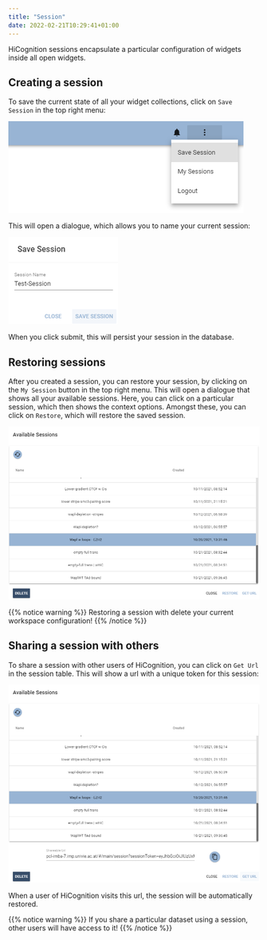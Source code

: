 ```yaml
---
title: "Session"
date: 2022-02-21T10:29:41+01:00
---
```


HiCognition sessions encapsulate a particular configuration of widgets inside all open widgets.

## Creating a session

To save the current state of all your widget collections, click on `Save Session` in the top right menu:

<img src="/docs/save_session_menu.png" class="half-width">

This will open a dialogue, which allows you to name your current session:

<img src="/docs/save_session_dialogue.png" class="quarter-width">

When you click submit, this will persist your session in the database.

## Restoring sessions

After you created a session, you can restore your session, by clicking on the `My Session` button in the top right menu. This will open a dialogue that shows all your available sessions. Here, you can click on a particular session, which then shows the context options. Amongst these, you can click on `Restore`, which will restore the saved session.

<img src="/docs/session_table_with_context.png" class="half-width">

{{% notice warning %}}
Restoring a session with delete your current workspace configuration!
{{% /notice %}}

## Sharing a session with others

To share a session with other users of HiCognition, you can click on `Get Url` in the session table. This will show a url with a unique token for this session:

<img src="/docs/session_w_token.png" class="half-width">

When a user of HiCognition visits this url, the session will be automatically restored.

{{% notice warning %}}
If you share a particular dataset using a session, other users will have access to it!
{{% /notice %}}
